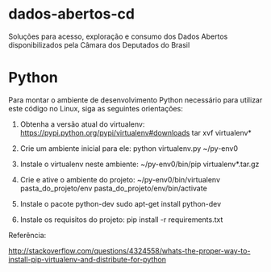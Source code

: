 dados-abertos-cd
================

Soluções para acesso, exploração e consumo dos Dados Abertos disponibilizados pela Câmara dos Deputados do Brasil

# Python

Para montar o ambiente de desenvolvimento Python necessário para utilizar este código no Linux, siga as seguintes orientações:

1) Obtenha a versão atual do virtualenv:
https://pypi.python.org/pypi/virtualenv#downloads
tar xvf virtualenv*

2) Crie um ambiente inicial para ele:
python virtualenv.py ~/py-env0 

3) Instale o virtualenv neste ambiente:
~/py-env0/bin/pip virtualenv*.tar.gz

4) Crie e ative o ambiente do projeto:
~/py-env0/bin/virtualenv pasta_do_projeto/env
pasta_do_projeto/env/bin/activate 

5) Instale o pacote python-dev
sudo apt-get install python-dev

6) Instale os requisitos do projeto:
pip install -r requirements.txt

Referência:

http://stackoverflow.com/questions/4324558/whats-the-proper-way-to-install-pip-virtualenv-and-distribute-for-python
